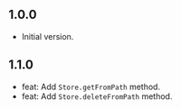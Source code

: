## 1.0.0

- Initial version.

## 1.1.0

- feat: Add `Store.getFromPath` method.
- feat: Add `Store.deleteFromPath` method.
